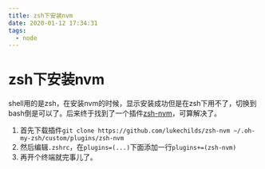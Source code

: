 ```yaml
---
title: zsh下安装nvm
date: 2020-01-12 17:34:31
tags: 
  - node
---
```


# zsh下安装nvm

shell用的是zsh，在安装nvm的时候，显示安装成功但是在zsh下用不了，切换到bash倒是可以了。后来终于找到了一个插件[zsh-nvm](https://github.com/lukechilds/zsh-nvm)，可算解决了。

1. 首先下载插件`git clone https://github.com/lukechilds/zsh-nvm ~/.oh-my-zsh/custom/plugins/zsh-nvm`
2. 然后编辑`.zshrc`，在`plugins=(...)`下面添加一行`plugins+=(zsh-nvm)`
3. 再开个终端就完事儿了。